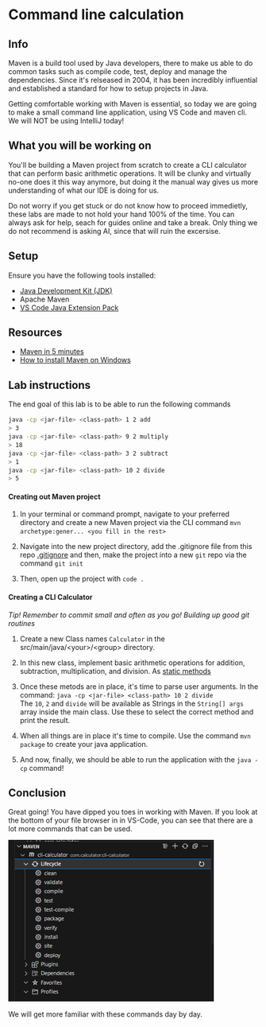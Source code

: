 # Command line calculation

## Info

Maven is a build tool used by Java developers, there to make us able to do common tasks such as compile code, test, deploy and manage the dependencies. Since it's relseased in 2004, it has been incredibly influential and established a standard for how to setup projects in Java.

Getting comfortable working with Maven is essential, so today we are going to make a small command line application, using VS Code and maven cli. We will NOT be using IntelliJ today!

## What you will be working on

You'll be building a Maven project from scratch to create a CLI calculator that can perform basic arithmetic operations. It will be clunky and virtually no-one does it this way anymore, but doing it the manual way gives us more understanding of what our IDE is doing for us.

Do not worry if you get stuck or do not know how to proceed immedietly, these labs are made to not hold your hand 100% of the time. You can always ask for help, seach for guides online and take a break. Only thing we do not recommend is asking AI, since that will ruin the excersise.

## Setup

Ensure you have the following tools installed:

- [Java Development Kit \(JDK\)](https://www.oracle.com/java/technologies/downloads/#jdk20-windows)
- Apache Maven
- [VS Code Java Extension Pack](https://marketplace.visualstudio.com/items?itemName=vscjava.vscode-java-pack)

## Resources

- [Maven in 5 minutes](https://maven.apache.org/guides/getting-started/maven-in-five-minutes.html)
- [How to install Maven on Windows](https://phoenixnap.com/kb/install-maven-windows)

## Lab instructions

The end goal of this lab is to be able to run the following commands
```bash
java -cp <jar-file> <class-path> 1 2 add
> 3
java -cp <jar-file> <class-path> 9 2 multiply
> 18
java -cp <jar-file> <class-path> 3 2 subtract
> 1
java -cp <jar-file> <class-path> 10 2 divide
> 5
```

#### Creating out Maven project

1. In your terminal or command prompt, navigate to your preferred directory and create a new Maven project via the CLI command `mvn archetype:gener... <you fill in the rest>`

1. Navigate into the new project directory, add the .gitignore file from this repo [.gitignore](.gitignore) and then, make the project into a new `git` repo via the command `git init`

1. Then, open up the project with `code .`

#### Creating a CLI Calculator

*Tip! Remember to commit small and often as you go! Building up good git routines*

1. Create a new Class names `Calculator` in the src/main/java/\<your\>/\<group\> directory.

1. In this new class, implement basic arithmetic operations for addition, subtraction, multiplication, and division. As [static methods](https://www.geeksforgeeks.org/static-method-in-java-with-examples/)

1. Once these metods are in place, it's time to parse user arguments. In the command:
`java -cp <jar-file> <class-path> 10 2 divide`  
The `10`, `2` and `divide` will be available as Strings in the `String[] args` array inside the main class. Use these to select the correct method and print the result.

1. When all things are in place it's time to compile. Use the command `mvn package` to create your java application.

1. And now, finally, we should be able to run the application with the `java -cp` command!

## Conclusion

Great going! You have dipped you toes in working with Maven. If you look at the bottom of your file browser in in VS-Code, you can see that there are a lot more commands that can be used.

![Maven commands](maven.png)

We will get more familiar with these commands day by day.
